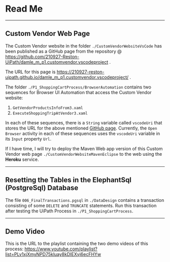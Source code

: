# Read Me
---

## Custom Vendor Web Page

The Custom Vendor website in the folder `./CustomVendorWebsiteVsCode` has been published as a GitHub page from the repository @ https://github.com/210927-Reston-UiPath/damle_m_p1.customvendor.vscodeproject .

The URL for this page is https://210927-reston-uipath.github.io/damle_m_p1.customvendor.vscodeproject/ .

The folder `./P1_ShoppingCartProcess/BrowserAutomation` contains two sequences for Browser UI Automation that access the Custom Vendor website:
1. `GetVendorProductsInfoFrom3.xaml`
2. `ExecuteShoppingTripAtVendor3.xaml`

In each of these sequences, there is a `String` variable called `vscodeUri` that stores the URL for the above mentioned [GitHub page](https://210927-reston-uipath.github.io/damle_m_p1.customvendor.vscodeproject/).
Currently, the `Open Browser` activity in each of these sequences uses the `vscodeUri` variable in its `Input` property `Url`.

If I have time, I will try to deploy the Maven Web app version of this Custom Vendor web page `./CustomVendorWebsiteMavenEclipse` to the web using the __Heroku__ service.

---

## Resetting the Tables in the ElephantSql (PostgreSql) Database

The file `006_FinalTransactions.pgsql` in `./DataDesign` contains a transaction consisting of some `DELETE` and `TRUNCATE` statements. Run this transaction after testing the UiPath Process in `./P1_ShoppingCartProcess`.

---

## Demo Video

This is the URL to the playlist containing the two demo videos of this process:
https://www.youtube.com/playlist?list=PLv1xjXmyNPD75kluay8kDIEXvj6ecFHYw